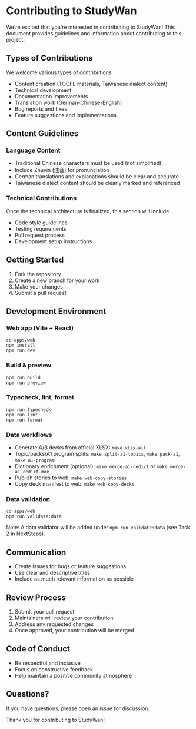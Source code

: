 # Contributing to StudyWan

We're excited that you're interested in contributing to StudyWan! This document provides guidelines and information about contributing to this project.

## Types of Contributions

We welcome various types of contributions:

- Content creation (TOCFL materials, Taiwanese dialect content)
- Technical development
- Documentation improvements
- Translation work (German-Chinese-English)
- Bug reports and fixes
- Feature suggestions and implementations

## Content Guidelines

### Language Content

- Traditional Chinese characters must be used (not simplified)
- Include Zhuyin (注音) for pronunciation
- German translations and explanations should be clear and accurate
- Taiwanese dialect content should be clearly marked and referenced

### Technical Contributions

Once the technical architecture is finalized, this section will include:

- Code style guidelines
- Testing requirements
- Pull request process
- Development setup instructions

## Getting Started

1. Fork the repository
2. Create a new branch for your work
3. Make your changes
4. Submit a pull request

## Development Environment
### Web app (Vite + React)
```
cd apps/web
npm install
npm run dev
```

### Build & preview
```
npm run build
npm run preview
```

### Typecheck, lint, format
```
npm run typecheck
npm run lint
npm run format
```

### Data workflows
- Generate A/B decks from official XLSX: `make xlsx-all`
- Topic/packs/A1 program splits: `make split-a1-topics`, `make pack-a1`, `make a1-program`
- Dictionary enrichment (optional): `make merge-a1-cedict` or `make merge-a1-cedict-moe`
- Publish stories to web: `make web-copy-stories`
- Copy deck manifest to web: `make web-copy-decks`

### Data validation
```
cd apps/web
npm run validate:data
```

Note: A data validator will be added under `npm run validate:data` (see Task 2 in NextSteps).

## Communication

- Create issues for bugs or feature suggestions
- Use clear and descriptive titles
- Include as much relevant information as possible

## Review Process

1. Submit your pull request
2. Maintainers will review your contribution
3. Address any requested changes
4. Once approved, your contribution will be merged

## Code of Conduct

- Be respectful and inclusive
- Focus on constructive feedback
- Help maintain a positive community atmosphere

## Questions?

If you have questions, please open an issue for discussion.

Thank you for contributing to StudyWan!
